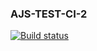 ### AJS-TEST-CI-2

[![Build status](https://ci.appveyor.com/api/projects/status/54a5tr8ill9cwqe9?svg=true)](https://ci.appveyor.com/project/theart84/ajs-test-ci-2)
